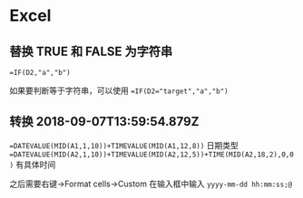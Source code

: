 # Excel

## 替换 TRUE 和 FALSE 为字符串

`=IF(D2,"a","b")`

如果要判断等于字符串，可以使用 `=IF(D2="target","a","b")`

## 转换 2018-09-07T13:59:54.879Z

`=DATEVALUE(MID(A1,1,10))+TIMEVALUE(MID(A1,12,8))` 日期类型
`=DATEVALUE(MID(A2,1,10))+TIMEVALUE(MID(A2,12,5))+TIME(MID(A2,18,2),0,0)` 有具体时间

之后需要右键->Format cells->Custom 在输入框中输入 `yyyy-mm-dd hh:mm:ss;@`

